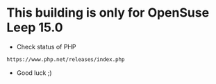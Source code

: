 # This building is only for OpenSuse Leep 15.0
- Check status of PHP
```bash
https://www.php.net/releases/index.php
```
- Good luck ;)
